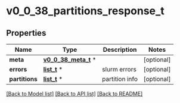 # v0_0_38_partitions_response_t

## Properties
Name | Type | Description | Notes
------------ | ------------- | ------------- | -------------
**meta** | [**v0_0_38_meta_t**](v0_0_38_meta.md) \* |  | [optional] 
**errors** | [**list_t**](v0_0_38_error.md) \* | slurm errors | [optional] 
**partitions** | [**list_t**](v0_0_38_partition.md) \* | partition info | [optional] 

[[Back to Model list]](../README.md#documentation-for-models) [[Back to API list]](../README.md#documentation-for-api-endpoints) [[Back to README]](../README.md)


